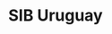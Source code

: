 ---
layout: home
klass: home
title: SIB Uruguay
description: Biodiversity Information System of Uruguay
background: https://upload.wikimedia.org/wikipedia/commons/thumb/e/ea/Tucu_tucu_%28Ctenomys_pearsoni%29%2C_Uruguay%2C_2022.jpg/1280px-Tucu_tucu_%28Ctenomys_pearsoni%29%2C_Uruguay%2C_2022.jpg
imageLicense: |
  CC BY 4.0 - <em>Ctenomys pearsoni</em> (Tucu Tucu). By Enrique González, Museo Nacional de Historia Natural de Uruguay. 2022. Via Wikimedia Commons
lang-ref: home
height: 80vh
cta:
  - text: Data from Uruguay
    href: /en/occurrence/search/?view=MAP
    isPrimary: true
  - text: About us
    href: /en/about
permalink: /en
composition:
  - type: heroImage
  - data: sections.stats
    type: stats
  - data: sections.welcome
    type: split
  - type: sections.checklist
    data: features
  - type: latestPosts
    data: we_do_not_want_any_header
---